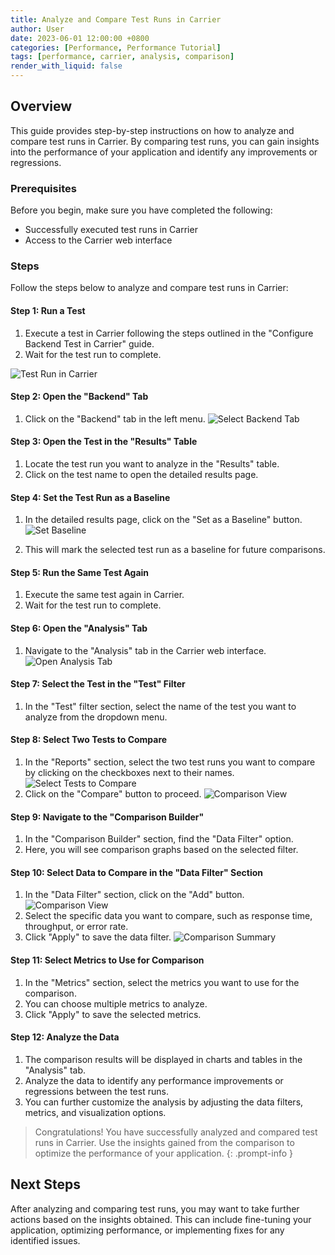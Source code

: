 ```yaml
---
title: Analyze and Compare Test Runs in Carrier
author: User
date: 2023-06-01 12:00:00 +0800
categories: [Performance, Performance Tutorial]
tags: [performance, carrier, analysis, comparison]
render_with_liquid: false
---
```


## Overview

This guide provides step-by-step instructions on how to analyze and compare test runs in Carrier. By comparing test runs, you can gain insights into the performance of your application and identify any improvements or regressions.

### Prerequisites

Before you begin, make sure you have completed the following:

- Successfully executed test runs in Carrier
- Access to the Carrier web interface

### Steps

Follow the steps below to analyze and compare test runs in Carrier:

#### Step 1: Run a Test

1. Execute a test in Carrier following the steps outlined in the "Configure Backend Test in Carrier" guide.
2. Wait for the test run to complete.

![Test Run in Carrier](/assets/posts_img/test_run_fin_backend.png)

#### Step 2: Open the "Backend" Tab

1. Click on the "Backend" tab in the left menu.
![Select Backend Tab](/assets/posts_img/select_test_backend.png)

#### Step 3: Open the Test in the "Results" Table

1. Locate the test run you want to analyze in the "Results" table.
2. Click on the test name to open the detailed results page.

#### Step 4: Set the Test Run as a Baseline

1. In the detailed results page, click on the "Set as a Baseline" button.
![Set Baseline](/assets/posts_img/set_baseline_report_backend.png)

2. This will mark the selected test run as a baseline for future comparisons.

#### Step 5: Run the Same Test Again

1. Execute the same test again in Carrier.
2. Wait for the test run to complete.

#### Step 6: Open the "Analysis" Tab

1. Navigate to the "Analysis" tab in the Carrier web interface.
![Open Analysis Tab](/assets/posts_img/analysis_tab_backend.png)

#### Step 7: Select the Test in the "Test" Filter

1. In the "Test" filter section, select the name of the test you want to analyze from the dropdown menu.

#### Step 8: Select Two Tests to Compare

1. In the "Reports" section, select the two test runs you want to compare by clicking on the checkboxes next to their names.
![Select Tests to Compare](/assets/posts_img/compare_selec_backend.png)
2. Click on the "Compare" button to proceed.
![Comparison View](/assets/posts_img/comparison_view_backend.png)

#### Step 9: Navigate to the "Comparison Builder"

1. In the "Comparison Builder" section, find the "Data Filter" option.
2. Here, you will see comparison graphs based on the selected filter.

#### Step 10: Select Data to Compare in the "Data Filter" Section

1. In the "Data Filter" section, click on the "Add" button.
![Comparison View](/assets/posts_img/comparison_view_backend.png)
2. Select the specific data you want to compare, such as response time, throughput, or error rate.
3. Click "Apply" to save the data filter.
![Comparison Summary](/assets/posts_img/comparison_summary_backend.png)

#### Step 11: Select Metrics to Use for Comparison

1. In the "Metrics" section, select the metrics you want to use for the comparison.
2. You can choose multiple metrics to analyze.
3. Click "Apply" to save the selected metrics.

#### Step 12: Analyze the Data

1. The comparison results will be displayed in charts and tables in the "Analysis" tab.
2. Analyze the data to identify any performance improvements or regressions between the test runs.
3. You can further customize the analysis by adjusting the data filters, metrics, and visualization options.

> Congratulations! You have successfully analyzed and compared test runs in Carrier. Use the insights gained from the comparison to optimize the performance of your application.
{: .prompt-info }

## Next Steps

After analyzing and comparing test runs, you may want to take further actions based on the insights obtained. This can include fine-tuning your application, optimizing performance, or implementing fixes for any identified issues.
